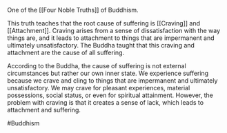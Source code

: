 One of the [[Four Noble Truths]] of Buddhism.

This truth teaches that the root cause of suffering is [[Craving]] and [[Attachment]]. Craving arises from a sense of dissatisfaction with the way things are, and it leads to attachment to things that are impermanent and ultimately unsatisfactory. The Buddha taught that this craving and attachment are the cause of all suffering.

According to the Buddha, the cause of suffering is not external circumstances but rather our own inner state. We experience suffering because we crave and cling to things that are impermanent and ultimately unsatisfactory. We may crave for pleasant experiences, material possessions, social status, or even for spiritual attainment. However, the problem with craving is that it creates a sense of lack, which leads to attachment and suffering.

#Buddhism 